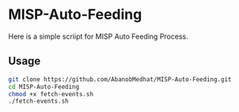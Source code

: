 # MISP-Auto-Feeding
Here is a simple scriipt for MISP Auto Feeding Process.

## Usage
```bash
git clone https://github.com/AbanobMedhat/MISP-Auto-Feeding.git
cd MISP-Auto-Feeding
chmod +x fetch-events.sh
./fetch-events.sh
```

